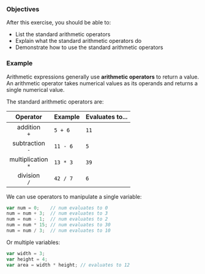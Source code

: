 <!--{ ids:[138], language:'JavaScript', type:'workshop', order: 12, name:'Arithmetic Operators I', description:'Use standard arithmetic operators to perform math operations.' } -->

### Objectives

After this exercise, you should be able to:

- List the standard arithmetic operators
- Explain what the standard arithmetic operators do
- Demonstrate how to use the standard arithmetic operators

### Example

Arithmetic expressions generally use __arithmetic operators__ to return a value. An arithmetic operator takes numerical values as its operands and returns a single numerical value.

The standard arithmetic operators are:

| Operator              | Example  | Evaluates to... |
| :-------------------: | -------- | --------------- |
| addition<br>`+`       | `5 + 6`  | `11`            |
| subtraction<br>`-`    | `11 - 6` | `5`             |
| multiplication<br>`*` | `13 * 3` | `39`            |
| division<br>`/`       | `42 / 7` | `6`             |

We can use operators to manipulate a single variable:

```js
var num = 0;    // num evaluates to 0
num = num + 3;  // num evaluates to 3
num = num - 1;  // num evaluates to 2
num = num * 15; // num evaluates to 30
num = num / 3;  // num evaluates to 10
```

Or multiple variables:

```js
var width = 3;
var height = 4;
var area = width * height; // evaluates to 12
```
